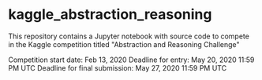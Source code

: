 # kaggle_abstraction_reasoning


This repository contains a Jupyter notebook with source code to compete in the Kaggle competition titled "Abstraction and Reasoning Challenge"

Competition start date: Feb 13, 2020
Deadline for entry: May 20, 2020 11:59 PM UTC
Deadline for final submission: May 27, 2020 11:59 PM UTC
